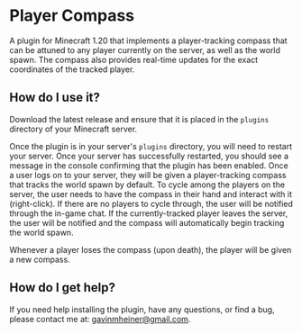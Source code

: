 # Player Compass

A plugin for Minecraft 1.20 that implements a player-tracking compass that can be attuned to any player currently on the server, as well as the world spawn. The compass also provides real-time updates for the exact coordinates of the tracked player. 

## How do I use it?

Download the latest release and ensure that it is placed in the `plugins` directory of your Minecraft server.

Once the plugin is in your server's `plugins` directory, you will need to restart your server. Once your server has successfully restarted, you should see a message in the console confirming that the plugin has been enabled. Once a user logs on to your server, they will be given a player-tracking compass that tracks the world spawn by default. To cycle among the players on the server, the user needs to have the compass in their hand and interact with it (right-click). If there are no players to cycle through, the user will be notified through the in-game chat. If the currently-tracked player leaves the server, the user will be notified and the compass will automatically begin tracking the world spawn.

Whenever a player loses the compass (upon death), the player will be given a new compass.

## How do I get help?

If you need help installing the plugin, have any questions, or find a bug, please contact me at: gavinmheiner@gmail.com.
